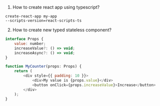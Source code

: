 1. How to create react app using typescript?

<code>create-react-app my-app --scripts-version=react-scripts-ts</code>

2. How to create new typed stateless component?

```javascript
interface Props {
    value: number;
    increaseValue?: () => void;
    increaseAsync?: () => void;
}

function MyCounter(props: Props) {
    return (
        <div style={{ padding: 10 }}>
            <div>My value is {props.value}</div>
            <button onClick={props.increaseValue}>Increase</button>
        </div>
    );
}
```